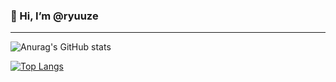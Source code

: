 ### 👋 Hi, I’m @ryuuze

---

![Anurag's GitHub stats](https://github-readme-stats.vercel.app/api?username=ryuuze&show_icons=true&theme=radical)

[![Top Langs](https://github-readme-stats.vercel.app/api/top-langs/?username=ryuuze&layout=compact&theme=radical)](https://github.com/anuraghazra/github-readme-stats)
